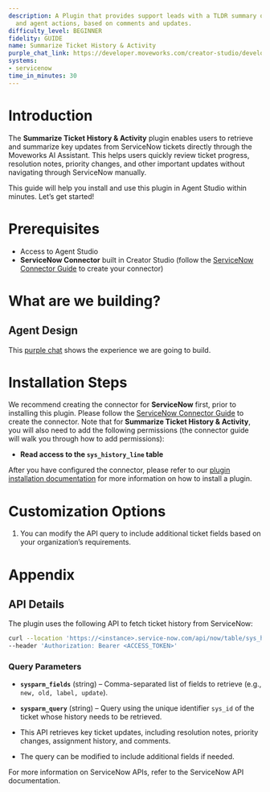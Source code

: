 ```yaml
---
description: A Plugin that provides support leads with a TLDR summary of ticket activity
  and agent actions, based on comments and updates.
difficulty_level: BEGINNER
fidelity: GUIDE
name: Summarize Ticket History & Activity
purple_chat_link: https://developer.moveworks.com/creator-studio/developer-tools/purple-chat/?conversation=%7B%22startTimestamp%22%3A%2211%3A43+AM%22%2C%22messages%22%3A%5B%7B%22parts%22%3A%5B%7B%22richText%22%3A%22I+want+to+summarise+the+ticket+history+and+activity.%22%7D%5D%2C%22role%22%3A%22user%22%7D%2C%7B%22parts%22%3A%5B%7B%22richText%22%3A%22Okay%2C+I+can+summarise+the+ticket+history+and+activity.+Which+ticket+are+you+referring+to%3F%22%7D%5D%2C%22role%22%3A%22assistant%22%7D%2C%7B%22parts%22%3A%5B%7B%22richText%22%3A%22Ticket+INC-12345%22%7D%5D%2C%22role%22%3A%22user%22%7D%2C%7B%22parts%22%3A%5B%7B%22richText%22%3A%22%3Cp%3EHere%27s+a+summary+of+the+ticket+history+and+activity+for+INC0012345%3A%26nbsp%3B%3C%2Fp%3E%5Cn%3Cul%3E%5Cn++%3Cli%3EThe+ticket+was+initially+described+Updated+to+include+more+details+by+John+Doe+on+January+26%2C+2024+at+10%3A00+AM.%26nbsp%3B%3C%2Fli%3E%5Cn++%3Cli%3EThe+stage+was+changed+from+%27On+Hold%27+to+%27In+Progress%27+by+Jane+Smith+at+10%3A30+AM+on+the+same+day.%26nbsp%3B%3C%2Fli%3E%5Cn++%3Cli%3E%26nbsp%3BThe+priority+was+updated+from+%27Low%27+to+%27Medium%27+by+the+System+at+11%3A00+AM.%3C%2Fli%3E%5Cn%3C%2Ful%3E%22%7D%2C%7B%22citations%22%3A%5B%7B%22citationTitle%22%3A%22INC0012345%22%2C%22connectorName%22%3A%22servicenow%22%7D%5D%7D%5D%2C%22role%22%3A%22assistant%22%7D%5D%7D
systems:
- servicenow
time_in_minutes: 30
---
```


# Introduction

The **Summarize Ticket History & Activity** plugin enables users to retrieve and summarize key updates from ServiceNow tickets directly through the Moveworks AI Assistant. This helps users quickly review ticket progress, resolution notes, priority changes, and other important updates without navigating through ServiceNow manually.

This guide will help you install and use this plugin in Agent Studio within minutes. Let’s get started!

# Prerequisites

- Access to Agent Studio
- **ServiceNow Connector** built in Creator Studio (follow the [ServiceNow Connector Guide](https://developer.moveworks.com/creator-studio/resources/connector?id=servicenow) to create your connector)

# What are we building?

## Agent Design

This [purple chat](https://developer.moveworks.com/creator-studio/developer-tools/purple-chat/?conversation=%7B%22startTimestamp%22%3A%2211%3A43+AM%22%2C%22messages%22%3A%5B%7B%22parts%22%3A%5B%7B%22richText%22%3A%22I+want+to+summarise+the+ticket+history+and+activity.%22%7D%5D%2C%22role%22%3A%22user%22%7D%2C%7B%22parts%22%3A%5B%7B%22richText%22%3A%22Okay%2C+I+can+summarise+the+ticket+history+and+activity.+Which+ticket+are+you+referring+to%3F%22%7D%5D%2C%22role%22%3A%22assistant%22%7D%2C%7B%22parts%22%3A%5B%7B%22richText%22%3A%22Ticket+INC-12345%22%7D%5D%2C%22role%22%3A%22user%22%7D%2C%7B%22parts%22%3A%5B%7B%22richText%22%3A%22%3Cp%3EHere%27s+a+summary+of+the+ticket+history+and+activity+for+INC0012345%3A%26nbsp%3B%3C%2Fp%3E%5Cn%3Cul%3E%5Cn++%3Cli%3EThe+ticket+was+initially+described+Updated+to+include+more+details+by+John+Doe+on+January+26%2C+2024+at+10%3A00+AM.%26nbsp%3B%3C%2Fli%3E%5Cn++%3Cli%3EThe+stage+was+changed+from+%27On+Hold%27+to+%27In+Progress%27+by+Jane+Smith+at+10%3A30+AM+on+the+same+day.%26nbsp%3B%3C%2Fli%3E%5Cn++%3Cli%3E%26nbsp%3BThe+priority+was+updated+from+%27Low%27+to+%27Medium%27+by+the+System+at+11%3A00+AM.%3C%2Fli%3E%5Cn%3C%2Ful%3E%22%7D%2C%7B%22citations%22%3A%5B%7B%22citationTitle%22%3A%22INC0012345%22%2C%22connectorName%22%3A%22servicenow%22%7D%5D%7D%5D%2C%22role%22%3A%22assistant%22%7D%5D%7D) shows the experience we are going to build.

# Installation Steps

We recommend creating the connector for **ServiceNow** first, prior to installing this plugin. Please follow the [ServiceNow Connector Guide](https://developer.moveworks.com/creator-studio/resources/connector?id=servicenow) to create the connector. Note that for **Summarize Ticket History & Activity**, you will also need to add the following permissions (the connector guide will walk you through how to add permissions):

- **Read access to the `sys_history_line` table**

After you have configured the connector, please refer to our [plugin installation documentation](https://help.moveworks.com/docs/ai-agent-marketplace) for more information on how to install a plugin.

# Customization Options

1. You can modify the API query to include additional ticket fields based on your organization’s requirements.

# Appendix

## API Details

The plugin uses the following API to fetch ticket history from ServiceNow:

```bash
curl --location 'https://<instance>.service-now.com/api/now/table/sys_history_line?sysparm_fields=new%2Cold%2Clabel%2Cupdate&sysparm_query=set.id%3D<TICKET_ID>%5ElabelINResolution%20notes%2CResolution%20Code%2CPriority%2CUrgency%2CNumber%2CShort%20description%2CAdditional%20comments%2CAssignment%20group%2CAssigned%20to%2CState' \
--header 'Authorization: Bearer <ACCESS_TOKEN>'
```

### **Query Parameters**

- **`sysparm_fields`** (string) – Comma-separated list of fields to retrieve (e.g., `new, old, label, update`).
- **`sysparm_query`** (string) – Query using the unique identifier `sys_id` of the ticket whose history needs to be retrieved.

- This API retrieves key ticket updates, including resolution notes, priority changes, assignment history, and comments.
- The query can be modified to include additional fields if needed.

For more information on ServiceNow APIs, refer to the ServiceNow API documentation.